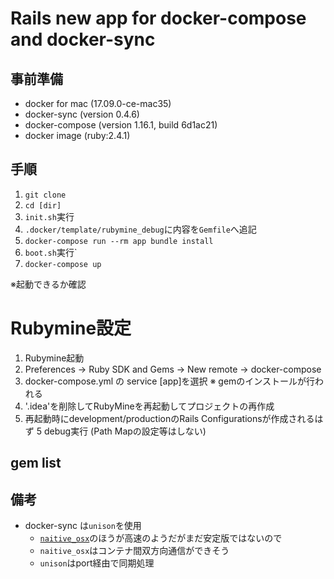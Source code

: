 # Rails new app for docker-compose and docker-sync

## 事前準備
- docker for mac (17.09.0-ce-mac35)
- docker-sync (version 0.4.6)
- docker-compose (version 1.16.1, build 6d1ac21)
- docker image (ruby:2.4.1)


## 手順

1. `git clone`
2. `cd [dir]`
3. `init.sh`実行
4. `.docker/template/rubymine_debug`に内容を`Gemfile`へ追記
5. `docker-compose run --rm app bundle install`
5. `boot.sh`実行`
6. `docker-compose up`

※起動できるか確認


# Rubymine設定
1. Rubymine起動
2. Preferences -> Ruby SDK and Gems -> New remote ->  docker-compose 
3. docker-compose.yml の service [app]を選択
※ gemのインストールが行われる
4. '.idea'を削除してRubyMineを再起動してプロジェクトの再作成
6. 再起動時にdevelopment/productionのRails Configurationsが作成されるはず
5 debug実行 (Path Mapの設定等はしない)

## gem list


## 備考
- docker-sync は`unison`を使用
    - [`naitive_osx`](https://github.com/EugenMayer/docker-sync/wiki/8.1.-native_osx-sync-strategy-debugging-guide)のほうが高速のようだがまだ安定版ではないので 
    - `naitive_osx`はコンテナ間双方向通信ができそう
    - `unison`はport経由で同期処理
 

